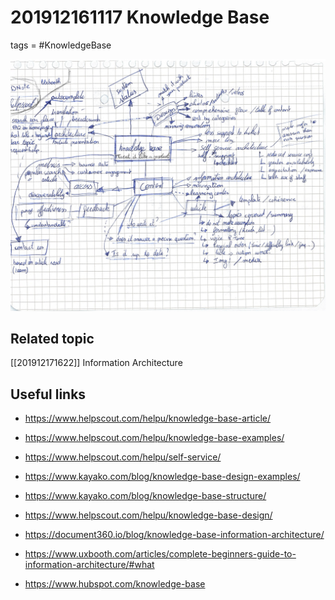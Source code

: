 # 201912161117 Knowledge Base
tags = #KnowledgeBase



![Knowledge_db](Img/knowledge_db.jpg)


## Related topic

[[201912171622]] Information Architecture

## Useful links

- https://www.helpscout.com/helpu/knowledge-base-article/ 

- https://www.helpscout.com/helpu/knowledge-base-examples/

- https://www.helpscout.com/helpu/self-service/

- https://www.kayako.com/blog/knowledge-base-design-examples/

- https://www.kayako.com/blog/knowledge-base-structure/

- https://www.helpscout.com/helpu/knowledge-base-design/

- https://document360.io/blog/knowledge-base-information-architecture/

-  https://www.uxbooth.com/articles/complete-beginners-guide-to-information-architecture/#what

- https://www.hubspot.com/knowledge-base

